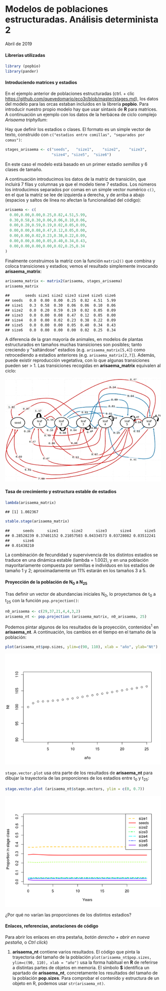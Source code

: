 Modelos de poblaciones estructuradas. Análisis determinista 2
================
Abril de 2019

#### Librerías utilizadas

``` r
library (popbio)
library(pander)
```

#### Introduciendo matrices y estadios

En el ejemplo anterior de poblaciones estructuradas (ctrl. + clic <https://github.com/quevedomario/eco3r/blob/master/stages.md>), los datos del modelo para las orcas estaban incluidos en la librería **popbio**. Para introducir nuestro propio modelo hay que usar sintaxis de **R** para matrices. A continuación un ejemplo con los datos de la herbácea de ciclo complejo *Arisaema triphyllum*:

Hay que definir los estadios o clases. El formato es un simple vector de texto, construido con `c("estadios entre comillas", "separados por comas")`:

``` r
stages_arisaema <- c("seeds",   "size1",    "size2",    "size3",    
                     "size4", "size5",  "size6")
```

En este caso el modelo está basado en un primer estadio *semillas* y 6 clases de tamaño.

A continuación introducimos los datos de la matriz de transición, que incluirá 7 filas y columnas ya que el modelo tiene 7 estadios. Los números los introducimos separados por comas en un simple vector numérico `c()`, en el que la matriz se lee de izquierda a derecha, y de arriba a abajo (espacios y saltos de línea no afectan la funcionalidad del código):

``` r
arisaema <- c(
  0.00,0.00,0.00,0.25,0.82,4.51,5.99,
  0.30,0.58,0.30,0.06,0.06,0.10,0.06,
  0.00,0.20,0.59,0.19,0.02,0.05,0.09,
  0.00,0.00,0.08,0.47,0.12,0.05,0.00,
  0.00,0.00,0.02,0.23,0.38,0.22,0.09,
  0.00,0.00,0.00,0.05,0.40,0.34,0.43,
  0.00,0.00,0.00,0.00,0.02,0.25,0.34
)
```

Finalmente construimos la matriz con la función `matrix2()` que combina y coloca transiciones y estadios; vemos el resultado simplemente invocando **arisaema\_matrix**:

``` r
arisaema_matrix <- matrix2(arisaema, stages_arisaema)
arisaema_matrix
```

    ##       seeds size1 size2 size3 size4 size5 size6
    ## seeds   0.0  0.00  0.00  0.25  0.82  4.51  5.99
    ## size1   0.3  0.58  0.30  0.06  0.06  0.10  0.06
    ## size2   0.0  0.20  0.59  0.19  0.02  0.05  0.09
    ## size3   0.0  0.00  0.08  0.47  0.12  0.05  0.00
    ## size4   0.0  0.00  0.02  0.23  0.38  0.22  0.09
    ## size5   0.0  0.00  0.00  0.05  0.40  0.34  0.43
    ## size6   0.0  0.00  0.00  0.00  0.02  0.25  0.34

A diferencia de la gran mayoría de animales, en modelos de plantas estructurados en tamaños muchas transiciones son posibles; tanto creciendo y "saltándose" estadios (e.g. `arisaema_matrix[5,4]`) como retrocediendo a estadios anteriores (e.g. `arisaema_matrix[2,7]`). Además, puede existir reproducción vegetativa, con lo que algunas transiciones pueden ser &gt; 1. Las transiciones recogidas en **arisaema\_matrix** equivalen al ciclo:

![](stages2_files/figure-markdown_github/structured_jack_in_the_pulpit_600.jpg)

#### Tasa de crecimiento y estructura estable de estadios

``` r
lambda(arisaema_matrix)
```

    ## [1] 1.002367

``` r
stable.stage(arisaema_matrix)
```

    ##      seeds      size1      size2      size3      size4      size5 
    ## 0.28528239 0.37401152 0.21057503 0.04334573 0.03728082 0.03512241 
    ##      size6 
    ## 0.01438210

La combinación de fecundidad y supervivencia de los distintos estadios se traduce en una dinámica estable (lambda = 1.002), y en una población mayoritariamente compuesta por semillas e individuos en los estadios de tamaño 1 y 2; aproximadamente un 11% estarán en los tamaños 3 a 5.

#### Proyección de la población de N<sub>0</sub> a N<sub>25</sub>

Tras definir un vector de abundancias iniciales N<sub>0</sub>, lo proyectamos de t<sub>0</sub> a t<sub>25</sub> con la función `pop.projection()`:

``` r
n0_arisaema <- c(29,37,21,4,4,3,2)
arisaema_nt <- pop.projection (arisaema_matrix, n0_arisaema, 25)
```

Podemos pintar algunos de los resultados de la proyección, contenidos<sup>1</sup> en **arisaema\_nt**. A continuación, los cambios en el tiempo en el tamaño de la población:

``` r
plot(arisaema_nt$pop.sizes, ylim=c(90, 110), xlab = "año", ylab="Nt")
```

![](stages2_files/figure-markdown_github/unnamed-chunk-7-1.png)

`stage.vector.plot` usa otra parte de los resultados de **arisaema\_nt** para dibujar la trayectoria de las proporciones de los estadios entre t<sub>0</sub> y t<sub>25</sub>:

``` r
stage.vector.plot (arisaema_nt$stage.vectors, ylim = c(0, 0.7))
```

![](stages2_files/figure-markdown_github/unnamed-chunk-8-1.png)

¿Por qué no varían las proporciones de los distintos estadios?

#### Enlaces, referencias, anotaciones de código

Para abrir los enlaces en otra pestaña, *botón derecho + abrir en nueva pestaña*, o *Ctrl click*)

1.  **arisaema\_nt** contiene varios resultados. El código que pinta la trayectoria del tamaño de la población `plot(arisaema_nt$pop.sizes, ylim=c(90, 110), xlab = "año")` usa la forma habitual en **R** de referirse a distintas partes de objetos en memoria. El símbolo **$** identifica un apartado de **arisaema\_nt**, concretamente los resultados del tamaño de la población **pop.sizes**. Para comprobar el contenido y estructura de un objeto en R, podemos usar `str(arisaema_nt)`.
